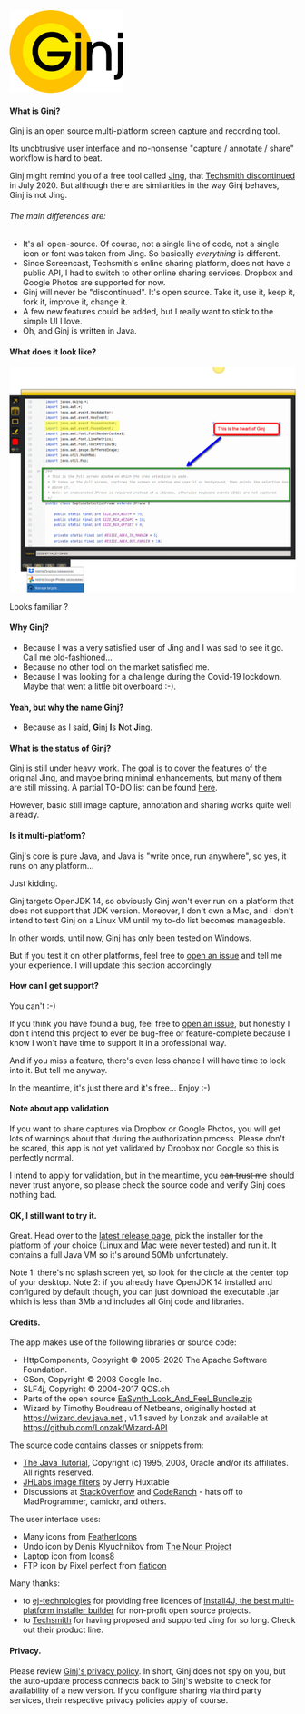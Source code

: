 ![Ginj logo](www/logo.png "Ginj logo")

#### What is Ginj?

Ginj is an open source multi-platform screen capture and recording tool.

Its unobtrusive user interface and no-nonsense "capture / annotate / share" workflow is hard to beat.

Ginj might remind you of a free tool called [Jing](http://web.archive.org/web/20181002042822/https://www.techsmith.com/jing-tool.html), that [Techsmith discontinued](https://feedback.techsmith.com/techsmith/topics/techsmith-jing-2019-announcement) in July 2020. But although there are similarities in the way Ginj behaves, Ginj is not Jing.

###### The main differences are:
- It's all open-source. Of course, not a single line of code, not a single icon or font was taken from Jing. So basically _everything_ is different. 
- Since Screencast, Techsmith's online sharing platform, does not have a public API, I had to switch to other online sharing services. Dropbox and Google Photos are supported for now.
- Ginj will never be "discontinued". It's open source. Take it, use it, keep it, fork it, improve it, change it.
- A few new features could be added, but I really want to stick to the simple UI I love. 
- Oh, and Ginj is written in Java.

#### What does it look like?

![Ginj show off](www/showoff.png "Ginj show-off")

Looks familiar ?

#### Why Ginj?

- Because I was a very satisfied user of Jing and I was sad to see it go. Call me old-fashioned... 
- Because no other tool on the market satisfied me.
- Because I was looking for a challenge during the Covid-19 lockdown. Maybe that went a little bit overboard :-).

#### Yeah, but why the name Ginj?
- Because as I said, **G**inj **I**s **N**ot **J**ing.

#### What is the status of Ginj? 

Ginj is still under heavy work. The goal is to cover the features of the original Jing, and maybe bring minimal enhancements, but many of them are still missing. A partial TO-DO list can be found [here](todo.md).

However, basic still image capture, annotation and sharing works quite well already.

#### Is it multi-platform?

Ginj's core is pure Java, and Java is "write once, run anywhere", so yes, it runs on any platform... 

Just kidding.

Ginj targets OpenJDK 14, so obviously Ginj won't ever run on a platform that does not support that JDK version. Moreover, I don't own a Mac, and I don't intend to test Ginj on a Linux VM until my to-do list becomes manageable.

In other words, until now, Ginj has only been tested on Windows.

But if you test it on other platforms, feel free to [open an issue](https://github.com/Ginj-capture/Ginj/issues) and tell me your experience. I will update this section accordingly. 

#### How can I get support?

You can't :-)

If you think you have found a bug, feel free to [open an issue](https://github.com/Ginj-capture/Ginj/issues), but honestly I don't intend this project to ever be bug-free or feature-complete because I know I won't have time to support it in a professional way.

And if you miss a feature, there's even less chance I will have time to look into it. But tell me anyway. 

In the meantime, it's just there and it's free... Enjoy :-)

#### Note about app validation
If you want to share captures via Dropbox or Google Photos, you will get lots of warnings about that during the authorization process. Please don't be scared, this app is not yet validated by Dropbox nor Google so 
this is perfectly normal. 

I intend to apply for validation, but in the meantime, you ~~can trust me~~ should never trust anyone, so please check the source code and verify Ginj does nothing bad. 

#### OK, I still want to try it.

Great. Head over to the [latest release page](https://github.com/Ginj-capture/Ginj/releases/latest), pick the installer for the platform of your choice (Linux and Mac were never tested) and run it. It contains a full Java VM so it's around 50Mb unfortunately.

Note 1: there's no splash screen yet, so look for the circle at the center top of your desktop.
Note 2: if you already have OpenJDK 14 installed and configured by default though, you can just download the executable .jar which is less than 3Mb and includes all Ginj code and libraries.

#### Credits. 

The app makes use of the following libraries or source code:
- HttpComponents, Copyright © 2005–2020 The Apache Software Foundation.
- GSon, Copyright © 2008 Google Inc.
- SLF4j, Copyright © 2004-2017 QOS.ch
- Parts of the open source [EaSynth_Look_And_Feel_Bundle.zip](http://www.easynth.com/freewares/EaSynthLookAndFeel.html)
- Wizard by Timothy Boudreau of Netbeans, originally hosted at https://wizard.dev.java.net , v1.1 saved by Lonzak and available at https://github.com/Lonzak/Wizard-API

The source code contains classes or snippets from:
- [The Java Tutorial](https://docs.oracle.com/javase/tutorial/), Copyright (c) 1995, 2008, Oracle and/or its affiliates. All rights reserved.
- [JHLabs image filters](http://jhlabs.com/ip/filters/index.html) by Jerry Huxtable
- Discussions at [StackOverflow](https://stackoverflow.com/) and [CodeRanch](https://coderanch.com/) - hats off to MadProgrammer, camickr, and others.

The user interface uses: 
- Many icons from [FeatherIcons](https://feathericons.com/)
- Undo icon by Denis Klyuchnikov from [The Noun Project](https://thenounproject.com/)
- Laptop icon from [Icons8](https://icons8.com/)
- FTP icon by Pixel perfect from [flaticon](http://www.flaticon.com)

Many thanks: 
- to [ej-technologies](https://www.ej-technologies.com/) for providing free licences of [Install4J, the best multi-platform installer builder](https://www.ej-technologies.com/products/install4j/overview.html) for non-profit open source projects.
- to [Techsmith](https://www.techsmith.com/) for having proposed and supported Jing for so long. Check out their product line.

#### Privacy.

Please review [Ginj's privacy policy](https://github.com/Ginj-capture/Ginj/blob/master/privacy.md).
In short, Ginj does not spy on you, but the auto-update process connects back to Ginj's website to check for availability of a new version. 
If you configure sharing via third party services, their respective privacy policies apply of course.